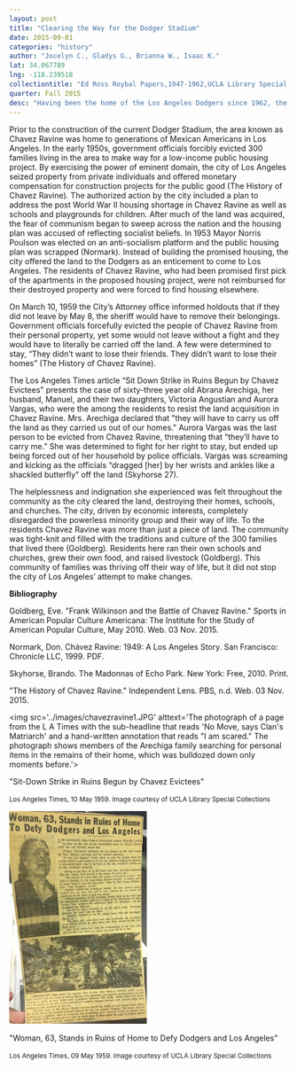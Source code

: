 ```yaml
---
layout: post
title: "Clearing the Way for the Dodger Stadium"
date: 2015-09-01
categories: "history"
author: "Jocelyn C., Gladys G., Brianna W., Isaac K."
lat: 34.067789
lng: -118.239518
collectiontitle: "Ed Ross Roybal Papers,1947-1962,UCLA Library Special Collections"
quarter: Fall 2015
desc: "Having been the home of the Los Angeles Dodgers since 1962, the Dodger Stadium has become a landmark. Dodger fans that fill up the 56,000 seats at the stadium have no idea that the home of their beloved team was once an area that was the Mexican-American community Chavez Ravine. A cohesive community lived there until the residents were forced to leave their homes to clear the way for the stadium."
---
```

Prior to the construction of the current Dodger Stadium, the area known as Chavez Ravine was home to generations of Mexican Americans in Los Angeles. In the early 1950s, government officials forcibly evicted 300 families living in the area to make way for a low-income public housing project. By exercising the power of eminent domain, the city of Los Angeles seized property from private individuals and offered monetary compensation for construction projects for the public good (The History of Chavez Ravine). The authorized action by the city included a plan to address the post World War II housing shortage in Chavez Ravine as well as schools and playgrounds for children. After much of the land was acquired, the fear of communism began to sweep across the nation and the housing plan was accused of reflecting socialist beliefs.  In 1953 Mayor Norris Poulson was elected on an anti-socialism platform and the public housing plan was scrapped (Normark). Instead of building the promised housing, the city offered the land to the Dodgers as an enticement to come to Los Angeles. The residents of Chavez Ravine, who had been promised first pick of the apartments in the proposed housing project, were not reimbursed for their destroyed property and were forced to find housing elsewhere.

On March 10, 1959 the City’s Attorney office informed holdouts that if they did not leave by May 8, the sheriff would have to remove their belongings. Government officials forcefully evicted the people of Chavez Ravine from their personal property, yet some would not leave without a fight and they would have to literally be carried off the land. A few were determined to stay, “They didn’t want to lose their friends. They didn’t want to lose their homes” (The History of Chavez Ravine).

The Los Angeles Times article “Sit Down Strike in Ruins Begun by Chavez Evictees” presents the case of sixty-three year old Abrana Arechiga, her husband, Manuel, and their two daughters, Victoria Angustian and Aurora Vargas, who were the among the residents to resist the land acquisition in Chavez Ravine. Mrs. Arechiga declared that &quot;they will have to carry us off the land as they carried us out of our homes.&quot; Aurora Vargas was the last person to be evicted from Chavez Ravine, threatening that “they’ll have to carry me.” She was determined to fight for her right to stay, but ended up being forced out of her household by police officials. Vargas was screaming and kicking as the officials “dragged [her] by her wrists and ankles like a shackled butterfly” off the land (Skyhorse 27).

The helplessness and indignation she experienced was felt throughout the community as the city cleared the land, destroying their homes, schools, and churches. The city, driven by economic interests, completely disregarded the powerless minority group and their way of life. To the residents Chavez Ravine was more than just a piece of land. The community was tight-knit and filled with the traditions and culture of the 300 families that lived there (Goldberg). Residents here ran their own schools and churches, grew their own food, and raised livestock (Goldberg).  This community of families was thriving off their way of life, but it did not stop the city of Los Angeles’ attempt to make changes.


**Bibliography**

Goldberg, Eve. &quot;Frank Wilkinson and the Battle of Chavez Ravine.&quot; Sports in American Popular Culture Americana: The Institute for the Study of American Popular Culture, May 2010. Web. 03 Nov. 2015.

Normark, Don. Chávez Ravine: 1949: A Los Angeles Story. San Francisco: Chronicle LLC, 1999. PDF.

Skyhorse, Brando. The Madonnas of Echo Park. New York: Free, 2010. Print.

&quot;The History of Chavez Ravine.&quot; Independent Lens. PBS, n.d. Web. 03 Nov. 2015.


<img src='../images/chavezravine1.JPG' alttext='The photograph of a page from the L A Times with the sub-headline that reads 'No Move, says Clan's Matriarch' and a hand-written annotation that reads "I am scared." The photograph shows members of the Arechiga family searching for personal items in the remains of their home, which was bulldozed down only moments before.'>
<figcaption><p>"Sit-Down Strike in Ruins Begun by Chavez Evictees"</p><p><small>Los Angeles Times, 10 May 1959. Image courtesy of UCLA Library Special Collections</small></p>
<img src='../images/chavezravine2.JPG' alttext='The two photographs of a page from the LA Times with the sub-headline that reads "Woman, 63, Stands in Ruins of Home to Defy Dodgers and Los Angeles.” The one on the upper left shows Mrs. Glen Walters shouting at police as they forcibly evicted a neighbor. In the picture below, members of the Arechiga family search the rubble of their former home which was demolished to the ground by bulldozers. '>
<figcaption><p>"Woman, 63, Stands in Ruins of Home to Defy Dodgers and Los Angeles"</p><p><small>Los Angeles Times, 09 May 1959. Image courtesy of UCLA Library Special Collections</small></p>
